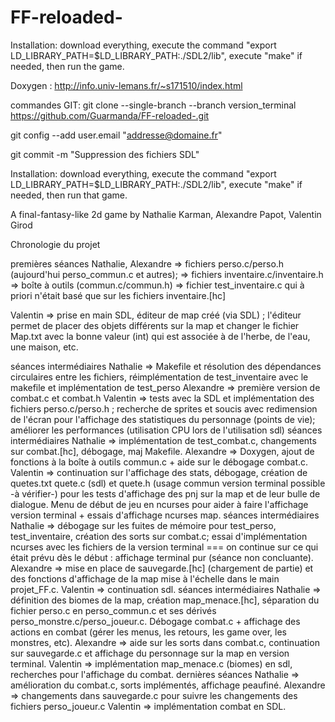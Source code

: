 # FF-reloaded-

Installation: download everything, execute the command "export  LD_LIBRARY_PATH=$LD_LIBRARY_PATH:./SDL2/lib", execute "make" if needed, then run the game.

Doxygen : http://info.univ-lemans.fr/~s171510/index.html

commandes GIT: git clone --single-branch --branch version_terminal https://github.com/Guarmanda/FF-reloaded-.git

git config --add user.email "addresse@domaine.fr"

git commit -m "Suppression des fichiers SDL"

Installation: download everything, execute the command "export LD_LIBRARY_PATH=$LD_LIBRARY_PATH:./SDL2/lib", execute "make" if needed, then run that game.

A final-fantasy-like 2d game by Nathalie Karman, Alexandre Papot, Valentin Girod

Chronologie du projet

premières séances
Nathalie, Alexandre => fichiers perso.c/perso.h (aujourd'hui perso_commun.c et autres); => fichiers inventaire.c/inventaire.h => boîte à outils (commun.c/commun.h) => fichier test_inventaire.c qui à priori n'était basé que sur les fichiers inventaire.[hc]

Valentin => prise en main SDL, éditeur de map créé (via SDL) ; l'éditeur permet de placer des objets différents sur la map et changer le fichier Map.txt avec la bonne valeur (int) qui est associée à de l'herbe, de l'eau, une maison, etc.

séances intermédiaires
Nathalie => Makefile et résolution des dépendances circulaires entre les fichiers, réimplémentation de test_inventaire avec le makefile et implémentation de test_perso
Alexandre => première version de combat.c et combat.h
Valentin => tests avec la SDL et implémentation des fichiers perso.c/perso.h ; recherche de sprites et soucis avec redimension de l'écran pour l'affichage des statistiques du personnage (points de vie); améliorer les performances (utilisation CPU lors de l'utilisation sdl)
séances intermédiaires
Nathalie => implémentation de test_combat.c, changements sur combat.[hc], débogage, maj Makefile.
Alexandre => Doxygen, ajout de fonctions à la boîte à outils commun.c + aide sur le débogage combat.c.
Valentin => continuation sur l'affichage des stats, débogage, création de quetes.txt quete.c (sdl) et quete.h (usage commun version terminal possible -à vérifier-) pour les tests d'affichage des pnj sur la map et de leur bulle de dialogue. Menu de début de jeu en ncurses pour aider à faire l'affichage version terminal + essais d'affichage ncurses map.
séances intermédiaires
Nathalie => débogage sur les fuites de mémoire pour test_perso, test_inventaire, création des sorts sur combat.c; essai d'implémentation ncurses avec les fichiers de la version terminal === on continue sur ce qui était prévu dès le début : affichage terminal pur (séance non concluante).
Alexandre => mise en place de sauvegarde.[hc] (chargement de partie) et des fonctions d'affichage de la map mise à l'échelle dans le main projet_FF.c.
Valentin => continuation sdl.
séances intermédiaires
Nathalie => définition des biomes de la map, création map_menace.[hc], séparation du fichier perso.c en perso_commun.c et ses dérivés perso_monstre.c/perso_joueur.c. Débogage combat.c + affichage des actions en combat (gérer les menus, les retours, les game over, les monstres, etc).
Alexandre => aide sur les sorts dans combat.c, continuation sur sauvegarde.c et affichage du personnage sur la map en version terminal.
Valentin => implémentation map_menace.c (biomes) en sdl, recherches pour l'affichage du combat.
dernières séances
Nathalie => amélioration du combat.c, sorts implémentés, affichage peaufiné.
Alexandre => changements dans sauvegarde.c pour suivre les changements des fichiers perso_joueur.c
Valentin => implémentation combat en SDL.
  
  
